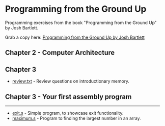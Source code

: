 # Programming from the Ground Up 
Programming exercises from the book "Programming from the Ground Up" by Josh Bartlett.

Grab a copy here: 
[Programming from the Ground Up by Josh Bartlett](https://download-mirror.savannah.gnu.org/releases/pgubook/ProgrammingGroundUp-1-0-booksize.pdf)

## Chapter 2 - Computer Architecture
Chapter 3
---------
*	[review.txt](https://github.com/Eqliphex/programming-from-the-ground-up/blob/master/ch02%20-%20Computer_Architecture/review.txt)  -  Review questions on introductionary memory. 

## Chapter 3 - Your first assembly program
---------
*	[exit.s](https://github.com/Eqliphex/programming-from-the-ground-up/blob/master/ch03%20-%20Your_First_Programs/exit.s)  -  Simple program, to showcase exit functionality.
*	[maximum.s](https://github.com/Eqliphex/programming-from-the-ground-up/blob/master/ch03%20-%20Your_First_Programs/maximum.s)  -  Program to finding the largest number in an array. 
